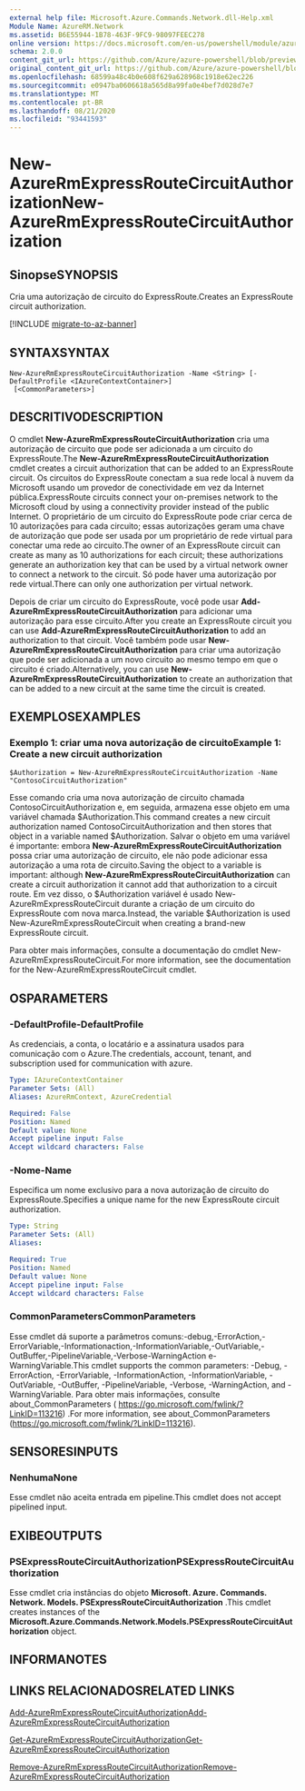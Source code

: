 ```yaml
---
external help file: Microsoft.Azure.Commands.Network.dll-Help.xml
Module Name: AzureRM.Network
ms.assetid: B6E55944-1B78-463F-9FC9-98097FEEC278
online version: https://docs.microsoft.com/en-us/powershell/module/azurerm.network/new-azurermexpressroutecircuitauthorization
schema: 2.0.0
content_git_url: https://github.com/Azure/azure-powershell/blob/preview/src/ResourceManager/Network/Commands.Network/help/New-AzureRmExpressRouteCircuitAuthorization.md
original_content_git_url: https://github.com/Azure/azure-powershell/blob/preview/src/ResourceManager/Network/Commands.Network/help/New-AzureRmExpressRouteCircuitAuthorization.md
ms.openlocfilehash: 68599a48c4b0e608f629a628968c1918e62ec226
ms.sourcegitcommit: e0947ba0606618a565d8a99fa0e4bef7d028d7e7
ms.translationtype: MT
ms.contentlocale: pt-BR
ms.lasthandoff: 08/21/2020
ms.locfileid: "93441593"
---
```

# <span data-ttu-id="5f895-101">New-AzureRmExpressRouteCircuitAuthorization</span><span class="sxs-lookup"><span data-stu-id="5f895-101">New-AzureRmExpressRouteCircuitAuthorization</span></span>

## <span data-ttu-id="5f895-102">Sinopse</span><span class="sxs-lookup"><span data-stu-id="5f895-102">SYNOPSIS</span></span>
<span data-ttu-id="5f895-103">Cria uma autorização de circuito do ExpressRoute.</span><span class="sxs-lookup"><span data-stu-id="5f895-103">Creates an ExpressRoute circuit authorization.</span></span>

[!INCLUDE [migrate-to-az-banner](../../includes/migrate-to-az-banner.md)]

## <span data-ttu-id="5f895-104">SYNTAX</span><span class="sxs-lookup"><span data-stu-id="5f895-104">SYNTAX</span></span>

```
New-AzureRmExpressRouteCircuitAuthorization -Name <String> [-DefaultProfile <IAzureContextContainer>]
 [<CommonParameters>]
```

## <span data-ttu-id="5f895-105">DESCRITIVO</span><span class="sxs-lookup"><span data-stu-id="5f895-105">DESCRIPTION</span></span>
<span data-ttu-id="5f895-106">O cmdlet **New-AzureRmExpressRouteCircuitAuthorization** cria uma autorização de circuito que pode ser adicionada a um circuito do ExpressRoute.</span><span class="sxs-lookup"><span data-stu-id="5f895-106">The **New-AzureRmExpressRouteCircuitAuthorization** cmdlet creates a circuit authorization that can be added to an ExpressRoute circuit.</span></span> <span data-ttu-id="5f895-107">Os circuitos do ExpressRoute conectam a sua rede local à nuvem da Microsoft usando um provedor de conectividade em vez da Internet pública.</span><span class="sxs-lookup"><span data-stu-id="5f895-107">ExpressRoute circuits connect your on-premises network to the Microsoft cloud by using a connectivity provider instead of the public Internet.</span></span> <span data-ttu-id="5f895-108">O proprietário de um circuito do ExpressRoute pode criar cerca de 10 autorizações para cada circuito; essas autorizações geram uma chave de autorização que pode ser usada por um proprietário de rede virtual para conectar uma rede ao circuito.</span><span class="sxs-lookup"><span data-stu-id="5f895-108">The owner of an ExpressRoute circuit can create as many as 10 authorizations for each circuit; these authorizations generate an authorization key that can be used by a virtual network owner to connect a network to the circuit.</span></span> <span data-ttu-id="5f895-109">Só pode haver uma autorização por rede virtual.</span><span class="sxs-lookup"><span data-stu-id="5f895-109">There can only one authorization per virtual network.</span></span>

<span data-ttu-id="5f895-110">Depois de criar um circuito do ExpressRoute, você pode usar **Add-AzureRmExpressRouteCircuitAuthorization** para adicionar uma autorização para esse circuito.</span><span class="sxs-lookup"><span data-stu-id="5f895-110">After you create an ExpressRoute circuit you can use **Add-AzureRmExpressRouteCircuitAuthorization** to add an authorization to that circuit.</span></span>
<span data-ttu-id="5f895-111">Você também pode usar **New-AzureRmExpressRouteCircuitAuthorization** para criar uma autorização que pode ser adicionada a um novo circuito ao mesmo tempo em que o circuito é criado.</span><span class="sxs-lookup"><span data-stu-id="5f895-111">Alternatively, you can use **New-AzureRmExpressRouteCircuitAuthorization** to create an authorization that can be added to a new circuit at the same time the circuit is created.</span></span>

## <span data-ttu-id="5f895-112">EXEMPLOS</span><span class="sxs-lookup"><span data-stu-id="5f895-112">EXAMPLES</span></span>

### <span data-ttu-id="5f895-113">Exemplo 1: criar uma nova autorização de circuito</span><span class="sxs-lookup"><span data-stu-id="5f895-113">Example 1: Create a new circuit authorization</span></span>
```
$Authorization = New-AzureRmExpressRouteCircuitAuthorization -Name "ContosoCircuitAuthorization"
```

<span data-ttu-id="5f895-114">Esse comando cria uma nova autorização de circuito chamada ContosoCircuitAuthorization e, em seguida, armazena esse objeto em uma variável chamada $Authorization.</span><span class="sxs-lookup"><span data-stu-id="5f895-114">This command creates a new circuit authorization named ContosoCircuitAuthorization and then stores that object in a variable named $Authorization.</span></span> <span data-ttu-id="5f895-115">Salvar o objeto em uma variável é importante: embora **New-AzureRmExpressRouteCircuitAuthorization** possa criar uma autorização de circuito, ele não pode adicionar essa autorização a uma rota de circuito.</span><span class="sxs-lookup"><span data-stu-id="5f895-115">Saving the object to a variable is important: although **New-AzureRmExpressRouteCircuitAuthorization** can create a circuit authorization it cannot add that authorization to a circuit route.</span></span> <span data-ttu-id="5f895-116">Em vez disso, o $Authorization variável é usado New-AzureRmExpressRouteCircuit durante a criação de um circuito do ExpressRoute com nova marca.</span><span class="sxs-lookup"><span data-stu-id="5f895-116">Instead, the variable $Authorization is used New-AzureRmExpressRouteCircuit when creating a brand-new ExpressRoute circuit.</span></span>

<span data-ttu-id="5f895-117">Para obter mais informações, consulte a documentação do cmdlet New-AzureRmExpressRouteCircuit.</span><span class="sxs-lookup"><span data-stu-id="5f895-117">For more information, see the documentation for the New-AzureRmExpressRouteCircuit cmdlet.</span></span>

## <span data-ttu-id="5f895-118">OS</span><span class="sxs-lookup"><span data-stu-id="5f895-118">PARAMETERS</span></span>

### <span data-ttu-id="5f895-119">-DefaultProfile</span><span class="sxs-lookup"><span data-stu-id="5f895-119">-DefaultProfile</span></span>
<span data-ttu-id="5f895-120">As credenciais, a conta, o locatário e a assinatura usados para comunicação com o Azure.</span><span class="sxs-lookup"><span data-stu-id="5f895-120">The credentials, account, tenant, and subscription used for communication with azure.</span></span>

```yaml
Type: IAzureContextContainer
Parameter Sets: (All)
Aliases: AzureRmContext, AzureCredential

Required: False
Position: Named
Default value: None
Accept pipeline input: False
Accept wildcard characters: False
```

### <span data-ttu-id="5f895-121">-Nome</span><span class="sxs-lookup"><span data-stu-id="5f895-121">-Name</span></span>
<span data-ttu-id="5f895-122">Especifica um nome exclusivo para a nova autorização de circuito do ExpressRoute.</span><span class="sxs-lookup"><span data-stu-id="5f895-122">Specifies a unique name for the new ExpressRoute circuit authorization.</span></span>

```yaml
Type: String
Parameter Sets: (All)
Aliases: 

Required: True
Position: Named
Default value: None
Accept pipeline input: False
Accept wildcard characters: False
```

### <span data-ttu-id="5f895-123">CommonParameters</span><span class="sxs-lookup"><span data-stu-id="5f895-123">CommonParameters</span></span>
<span data-ttu-id="5f895-124">Esse cmdlet dá suporte a parâmetros comuns:-debug,-ErrorAction,-ErrorVariable,-Informationaction,-InformationVariable,-OutVariable,-OutBuffer,-PipelineVariable,-Verbose-WarningAction e-WarningVariable.</span><span class="sxs-lookup"><span data-stu-id="5f895-124">This cmdlet supports the common parameters: -Debug, -ErrorAction, -ErrorVariable, -InformationAction, -InformationVariable, -OutVariable, -OutBuffer, -PipelineVariable, -Verbose, -WarningAction, and -WarningVariable.</span></span> <span data-ttu-id="5f895-125">Para obter mais informações, consulte about_CommonParameters ( https://go.microsoft.com/fwlink/?LinkID=113216) .</span><span class="sxs-lookup"><span data-stu-id="5f895-125">For more information, see about_CommonParameters (https://go.microsoft.com/fwlink/?LinkID=113216).</span></span>

## <span data-ttu-id="5f895-126">SENSORES</span><span class="sxs-lookup"><span data-stu-id="5f895-126">INPUTS</span></span>

### <span data-ttu-id="5f895-127">Nenhuma</span><span class="sxs-lookup"><span data-stu-id="5f895-127">None</span></span>
<span data-ttu-id="5f895-128">Esse cmdlet não aceita entrada em pipeline.</span><span class="sxs-lookup"><span data-stu-id="5f895-128">This cmdlet does not accept pipelined input.</span></span>

## <span data-ttu-id="5f895-129">EXIBE</span><span class="sxs-lookup"><span data-stu-id="5f895-129">OUTPUTS</span></span>

### <span data-ttu-id="5f895-130">PSExpressRouteCircuitAuthorization</span><span class="sxs-lookup"><span data-stu-id="5f895-130">PSExpressRouteCircuitAuthorization</span></span>
<span data-ttu-id="5f895-131">Esse cmdlet cria instâncias do objeto **Microsoft. Azure. Commands. Network. Models. PSExpressRouteCircuitAuthorization** .</span><span class="sxs-lookup"><span data-stu-id="5f895-131">This cmdlet creates instances of the **Microsoft.Azure.Commands.Network.Models.PSExpressRouteCircuitAuthorization** object.</span></span>

## <span data-ttu-id="5f895-132">INFORMA</span><span class="sxs-lookup"><span data-stu-id="5f895-132">NOTES</span></span>

## <span data-ttu-id="5f895-133">LINKS RELACIONADOS</span><span class="sxs-lookup"><span data-stu-id="5f895-133">RELATED LINKS</span></span>

[<span data-ttu-id="5f895-134">Add-AzureRmExpressRouteCircuitAuthorization</span><span class="sxs-lookup"><span data-stu-id="5f895-134">Add-AzureRmExpressRouteCircuitAuthorization</span></span>](./Add-AzureRmExpressRouteCircuitAuthorization.md)

[<span data-ttu-id="5f895-135">Get-AzureRmExpressRouteCircuitAuthorization</span><span class="sxs-lookup"><span data-stu-id="5f895-135">Get-AzureRmExpressRouteCircuitAuthorization</span></span>](./Get-AzureRmExpressRouteCircuitAuthorization.md)

[<span data-ttu-id="5f895-136">Remove-AzureRmExpressRouteCircuitAuthorization</span><span class="sxs-lookup"><span data-stu-id="5f895-136">Remove-AzureRmExpressRouteCircuitAuthorization</span></span>](./Remove-AzureRmExpressRouteCircuitAuthorization.md)

